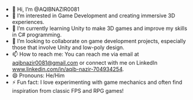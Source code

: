 - 👋 Hi, I’m @AQIBNAZIR0081
- 👀 I’m interested in Game Development and creating immersive 3D experiences.
- 🌱 I’m currently learning Unity to make 3D games and improve my skills in C# programming.
- 💞️ I’m looking to collaborate on game development projects, especially those that involve Unity and low-poly design.
- 📫 How to reach me: You can reach me via email at aqibnazir0081@gmail.com or connect with me on LinkedIn www.linkedin.com/in/aqib-nazir-704934254.
- 😄 Pronouns: He/Him
- ⚡ Fun fact: I love experimenting with game mechanics and often find inspiration from classic FPS and RPG games!

<!---
AQIBNAZIR0081/AQIBNAZIR0081 is a ✨ special ✨ repository because its `README.md` (this file) appears on your GitHub profile.
You can click the Preview link to take a look at your changes.
--->
